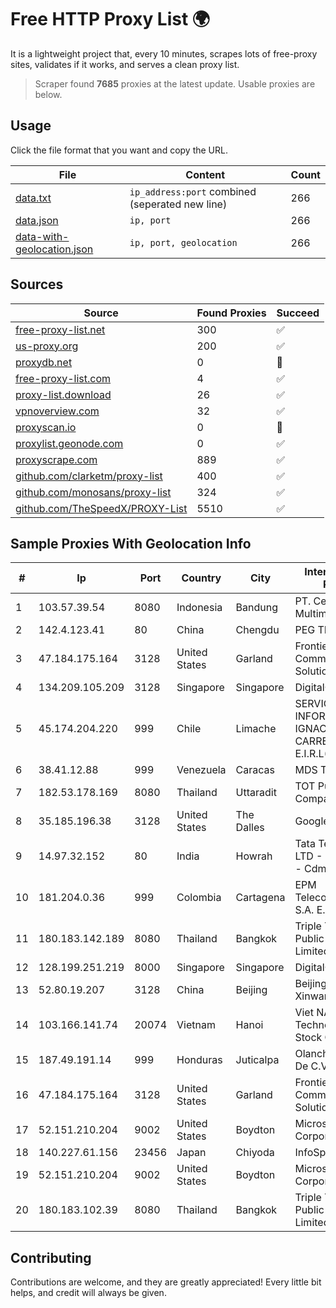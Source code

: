 
# Free HTTP Proxy List 🌍

It is a lightweight project that, every 10 minutes, scrapes lots of free-proxy sites, validates if it works, and serves a clean proxy list.


> Scraper found **7685** proxies at the latest update. Usable proxies are below.

## Usage

Click the file format that you want and copy the URL.


|File|Content|Count|
|----|-------|-----|
|[data.txt](https://raw.githubusercontent.com/themiralay/Proxy-List-World/master/data.txt)|`ip_address:port` combined (seperated new line)|266|
|[data.json](https://raw.githubusercontent.com/themiralay/Proxy-List-World/master/data.json)|`ip, port`|266|
|[data-with-geolocation.json](https://raw.githubusercontent.com/themiralay/Proxy-List-World/master/data-with-geolocation.json)|`ip, port, geolocation`|266|

## Sources

|Source|Found Proxies|Succeed|
|------|-------------|-------|
|[free-proxy-list.net](https://free-proxy-list.net)|300|✅|
|[us-proxy.org](https://www.us-proxy.org)|200|✅|
|[proxydb.net](http://proxydb.net)|0|🚫|
|[free-proxy-list.com](https://free-proxy-list.com/?page=&port=&type%5B%5D=http&type%5B%5D=https&up_time=0&search=Search)|4|✅|
|[proxy-list.download](https://www.proxy-list.download/HTTP)|26|✅|
|[vpnoverview.com](https://vpnoverview.com/privacy/anonymous-browsing/free-proxy-servers)|32|✅|
|[proxyscan.io](https://www.proxyscan.io)|0|🚫|
|[proxylist.geonode.com](https://proxylist.geonode.com/api/proxy-list?limit=300&page=1&sort_by=lastChecked&sort_type=desc&protocols=http,https)|0|✅|
|[proxyscrape.com](https://api.proxyscrape.com/v2/?request=displayproxies&protocol=http&timeout=10000&country=all&ssl=all&anonymity=all)|889|✅|
|[github.com/clarketm/proxy-list](https://raw.githubusercontent.com/clarketm/proxy-list/master/proxy-list-raw.txt)|400|✅|
|[github.com/monosans/proxy-list](https://raw.githubusercontent.com/monosans/proxy-list/main/proxies/http.txt)|324|✅|
|[github.com/TheSpeedX/PROXY-List](https://raw.githubusercontent.com/TheSpeedX/PROXY-List/master/http.txt)|5510|✅|


## Sample Proxies With Geolocation Info

|#|Ip|Port|Country|City|Internet Service Provider|
|-|--|----|-------|----|-------------------------|
|1|103.57.39.54|8080|Indonesia|Bandung|PT. Cemerlang Multimedia|
|2|142.4.123.41|80|China|Chengdu|PEG TECH INC|
|3|47.184.175.164|3128|United States|Garland|Frontier Communications Solutions|
|4|134.209.105.209|3128|Singapore|Singapore|DigitalOcean, LLC|
|5|45.174.204.220|999|Chile|Limache|SERVICIOS INFORMÁTICOS IGNACIO LIZANA CARREÑO E.I.R.L(INALTEC).|
|6|38.41.12.88|999|Venezuela|Caracas|MDS TELECOM C.A.|
|7|182.53.178.169|8080|Thailand|Uttaradit|TOT Public Company Limited|
|8|35.185.196.38|3128|United States|The Dalles|Google LLC|
|9|14.97.32.152|80|India|Howrah|Tata Teleservices LTD - Tata Indicom - Cdma Division|
|10|181.204.0.36|999|Colombia|Cartagena|EPM Telecomunicaciones S.A. E.S.P.|
|11|180.183.142.189|8080|Thailand|Bangkok|Triple T Broadband Public Company Limited|
|12|128.199.251.219|8000|Singapore|Singapore|DigitalOcean, LLC|
|13|52.80.19.207|3128|China|Beijing|Beijing Guanghuan Xinwang Digital|
|14|103.166.141.74|20074|Vietnam|Hanoi|Viet NAM Cloud Technology Joint Stock Company|
|15|187.49.191.14|999|Honduras|Juticalpa|Olancho NET S.r.l. De C.V.|
|16|47.184.175.164|3128|United States|Garland|Frontier Communications Solutions|
|17|52.151.210.204|9002|United States|Boydton|Microsoft Corporation|
|18|140.227.61.156|23456|Japan|Chiyoda|InfoSphere|
|19|52.151.210.204|9002|United States|Boydton|Microsoft Corporation|
|20|180.183.102.39|8080|Thailand|Bangkok|Triple T Broadband Public Company Limited|



## Contributing

Contributions are welcome, and they are greatly appreciated! Every
little bit helps, and credit will always be given.


